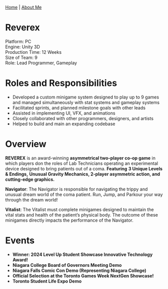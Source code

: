 [Home](index.md) | [About Me](aboutme.md)

# Reverex
<p> 
Platform: PC <br> 
Engine: Unity 3D <br> 
Production Time: 12 Weeks<br> 
Size of Team: 9 <br> 
Role: Lead Programmer, Gameplay 
</p>

# Roles and Responsibilities
- Developed a custom minigame system designed to play up to 9 games and managed simultaneously with stat systems and gameplay systems
- Facilitated sprints, and planned milestone goals with other leads
- Assisted in implementing UI, VFX, and animations
- Closely collaborated with other programmers, designers, and artists
- Helped to build and main an expanding codebase

# Overview
**REVEREX** is an award-winning  **asymmetrical two-player co-op game** in which players don the roles of Lab Technicians operating an experimental device designed to bring patients out of a coma. **Featuring** **3 Unique Levels & Endings,** **Unusual Gravity Mechanics, 2-player asymmetric action, and cutting-edge graphics.**

**Navigator**: The Navigator is responsible for navigating the trippy and unusual dream world of the coma patient. Run, Jump, and Parkour your way through the dream world!

**Vitalist**: The Vitalist must complete minigames designed to maintain the vital stats and health of the patient’s physical body. The outcome of these minigames directly impacts the performance of the Navigator.

# Events

- **Winner: 2024 Level Up Student Showcase Innovative Technology Award!**
- **Niagara College Board of Governors Meeting Demo**
- **Niagara Falls Comic Con Demo (Representing Niagara College)**
- **Official Selection at the Toronto Games Week NextGen Showcase!**
- **Toronto Student Life Expo Demo**
